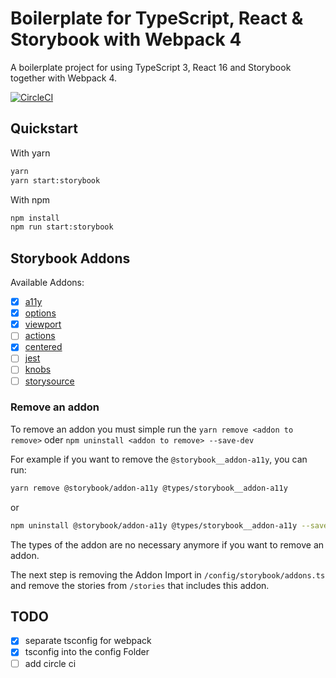 # Boilerplate for TypeScript, React & Storybook with Webpack 4

A boilerplate project for using TypeScript 3, React 16 and Storybook together with Webpack 4.

[![CircleCI](https://circleci.com/gh/Sly321/typescript-react-storybook-boilerplate.svg?style=svg)](https://circleci.com/gh/Sly321/typescript-react-storybook-boilerplate)

## Quickstart

With yarn

```bash
yarn
yarn start:storybook
```

With npm

```bash
npm install
npm run start:storybook
```

## Storybook Addons

Available Addons:

- [x] [a11y](https://github.com/storybooks/storybook/tree/release/3.4/addons/a11y)
- [x] [options](https://github.com/storybooks/storybook/tree/release/3.4/addons/options)
- [x] [viewport](https://github.com/storybooks/storybook/tree/release/3.4/addons/viewport)
- [ ] [actions](https://github.com/storybooks/storybook/tree/release/3.4/addons/actions)
- [x] [centered](https://github.com/storybooks/storybook/tree/release/3.4/addons/centered)
- [ ] [jest](https://github.com/storybooks/storybook/tree/release/3.4/addons/jest)
- [ ] [knobs](https://github.com/storybooks/storybook/tree/release/3.4/addons/knobs)
- [ ] [storysource](https://github.com/storybooks/storybook/tree/release/3.4/addons/storysource)

### Remove an addon

To remove an addon you must simple run the `yarn remove <addon to remove>` oder `npm uninstall <addon to remove> --save-dev`

For example if you want to remove the `@storybook__addon-a11y`, you can run:

```bash
yarn remove @storybook/addon-a11y @types/storybook__addon-a11y
```

or

```bash
npm uninstall @storybook/addon-a11y @types/storybook__addon-a11y --save-dev
```

The types of the addon are no necessary anymore if you want to remove an addon.

The next step is removing the Addon Import in `/config/storybook/addons.ts` and remove the stories from `/stories` that includes this addon.

## TODO

- [x] separate tsconfig for webpack
- [x] tsconfig into the config Folder
- [ ] add circle ci